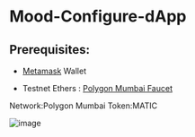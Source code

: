 # Mood-Configure-dApp
## Prerequisites:
- [Metamask](https://metamask.io/) Wallet
+ Testnet Ethers : [Polygon Mumbai Faucet](https://faucet.polygon.technology/)

Network:Polygon Mumbai
Token:MATIC

![image](https://user-images.githubusercontent.com/129657103/232291313-52ceada6-f58e-4be5-aafc-3d37727e27e1.png)
